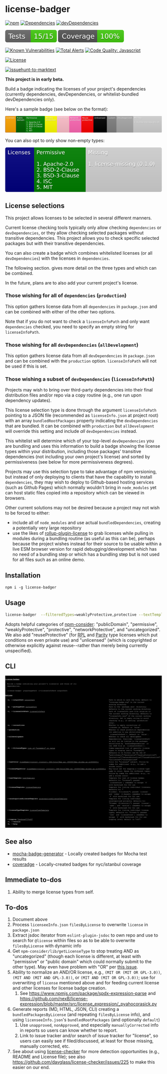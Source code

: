 # license-badger

[![npm](https://img.shields.io/npm/v/license-badger.svg)](https://www.npmjs.com/package/license-badger)
[![Dependencies](https://img.shields.io/david/brettz9/license-badger.svg)](https://david-dm.org/brettz9/license-badger)
[![devDependencies](https://img.shields.io/david/dev/brettz9/license-badger.svg)](https://david-dm.org/brettz9/license-badger?type=dev)

[![testing badge](https://raw.githubusercontent.com/brettz9/license-badger/master/badges/tests-badge.svg?sanitize=true)](badges/tests-badge.svg)
[![coverage badge](https://raw.githubusercontent.com/brettz9/license-badger/master/badges/coverage-badge.svg?sanitize=true)](badges/coverage-badge.svg)

[![Known Vulnerabilities](https://snyk.io/test/github/brettz9/license-badger/badge.svg)](https://snyk.io/test/github/brettz9/license-badger)
[![Total Alerts](https://img.shields.io/lgtm/alerts/g/brettz9/license-badger.svg?logo=lgtm&logoWidth=18)](https://lgtm.com/projects/g/brettz9/license-badger/alerts)
[![Code Quality: Javascript](https://img.shields.io/lgtm/grade/javascript/g/brettz9/license-badger.svg?logo=lgtm&logoWidth=18)](https://lgtm.com/projects/g/brettz9/license-badger/context:javascript)

[![License](https://img.shields.io/npm/l/license-badger.svg)](LICENSE-MIT.txt)

[![issuehunt-to-marktext](https://issuehunt.io/static/embed/issuehunt-button-v1.svg)](https://issuehunt.io/r/brettz9/license-badger)

**This project is in early beta.**

Build a badge indicating the licenses of your project's dependencies
(currently dependencies, devDependencies, or whitelist-bundled
devDependencies only).
<!--
Todo: your project's license(s) and those of its dependencies.
-->

Here's a sample badge (see below on the format):

[![esm mocha and missing badge](https://raw.githubusercontent.com/brettz9/license-badger/master/test/fixtures/esm-mocha-and-missing.svg?sanitize=true)](test/fixtures/esm-mocha-and-missing.svg)

You can also opt to only show non-empty types:

[![testing badge](https://raw.githubusercontent.com/brettz9/license-badger/master/test/fixtures/nonemptyFilteredTypes.svg?sanitize=true)](test/fixtures/nonemptyFilteredTypes.svg)

## License selections

This project allows licenses to be selected in several different manners.

Current license checking tools typically only allow checking `dependencies` or
`devDependencies`, or they allow checking selected packages without transitive
dependencies. This project allows you to check specific selected packages but
*with* their transitive dependencies.

You can also create a badge which combines whitelisted licenses (or all
`devDependencies`) with the licenses in `dependencies`.

The following section. gives more detail on the three types and which can
be combined.

In the future, plans are to also add your current project's license.
<!-- Todo: Remove if implemented -->

### Those wishing for all of `dependencies` (`production`)

This option gathers license data from all `dependencies` in `package.json`
and can be combined with either of the other two options.

Note that if you do not want to check a `licenseInfoPath` and only want
`dependencies` checked, you need to specify an empty string for
`licenseInfoPath`.

### Those wishing for all `devDependencies` (`allDevelopment`)

This option gathers license data from all `devDependencies` in `package.json`
and can be combined with the `production` option. `licenseInfoPath` will
not be used if this is set.

### Those wishing a subset of `devDependencies` (`licenseInfoPath`)

Projects may wish to bring over third-party dependencies into their final
distribution files and/or repo via a copy routine (e.g., one run
upon dependency updates).

This license selection type is done through the argument `licenseInfoPath`
pointing to a JSON file (recommended as `licenseInfo.json` at project root)
with an array `bundledRootPackages` property indicating the `devDependencies`
that are bundled. It can be combined with `production` but `allDevelopment`
will override this setting and include *all* `devDependencies` instead.

This whitelist will determine which of your top-level `devDependencies`
you are bundling and uses this information to build a badge
showing the license types within your distribution, including those packages'
transitive dependencies (not including your own project's license) and
sorted by permissiveness (see below for more permissiveness degrees).

Projects may use this selection type to take advantage of npm versioning,
but instead of only deploying to clients that have the capability to install
`dependencies`, they may wish to deploy to Github-based hosting services
(such as Github Pages) which normally wouldn't bring in `node_modules` yet
can host static files copied into a repository which can be viewed in
browsers.

Other current solutions may not be desired because a project may not wish to
be forced to either:

- include all of `node_modules` and use actual `bundledDependencies`,
  creating a potentially very large repository
- use the likes of [rollup-plugin-license](https://www.npmjs.com/package/rollup-plugin-license)
  to grab licenses while pulling in modules during a bundling routine (as useful
  as this can be), perhaps because the project wishes instead for their source
  to be usable within a live ESM browser version for rapid debugging/development
  which has no need of a bundling step or which has a bundling step but is not
  used for all files such as an online demo.

## Installation

```
npm i -g license-badger
```

## Usage

```sh
license-badger  --filteredTypes=weaklyProtective,protective --textTemplate \"License types (\\${licenseCount})\" --licenseTypeColor networkProtective=blue,s{white} -l test/fixtures/licenseInfo.json test.svg
```

Adopts helpful categories of [npm-consider](https://github.com/delfrrr/npm-consider):
"publicDomain", "permissive", "weaklyProtective", "protective", "networkProtective",
and "uncategorized". We also add "reuseProtective" (for
[RPL](https://en.wikipedia.org/wiki/Reciprocal_Public_License) and
[Parity](https://licensezero.com/licenses/parity) type licenses which put
conditions on even private use) and "unlicensed" (which is copyrighted or
otherwise explicitly against reuse--rather than merely being currently
unspecified).
<!--
(See [#24](https://github.com/delfrrr/npm-consider/issues/24) and [#18](https://github.com/delfrrr/npm-consider/issues/18#issuecomment-568872477) of `npm-consider` for tracking these recommendations)
-->

<!--
Todo: In explaining categories, mention potential problems with public domain,
despite being listed first
-->

## CLI

![cli.svg](https://raw.githubusercontent.com/brettz9/license-badger/master/cli.svg?sanitize=true)

## See also

- [mocha-badge-generator](https://github.com/ianpogi5/mocha-badge-generator) - Locally created badges for Mocha test results
- [coveradge](https://github.com/brettz9/coveradge) - Locally-created badges for nyc/istanbul coverage

## Immediate to-dos

1. Ability to merge license types from self.

## To-dos

1. Document above
1. Process `licenseeInfo.json` `filesByLicense` to overwrite `license`
    in `package.json`
  1. Extract jsdoc iterator from `eslint-plugin-jsdoc` to own repo and
      use to search for `@license` within files so as to be able to
      overwrite `filesByLicense` with dynamic info
1. Get `npm-consider/lib/getLicenseType` to stop treating AND as
    "uncategorized" (though each license is different, at least with
    "permissive" or "public domain" which could normally submit to the
    other type). May even have problem with "OR"
    per [this issue](https://github.com/delfrrr/npm-consider/issues/21).
1. Ability to normalize an AND/OR license, e.g.,
    `(MIT OR (MIT OR GPL-3.0))`, `(MIT AND (MIT AND GPL-3.0))`,
    or `(MIT AND (MIT OR GPL-3.0))`; use for overwriting of `license`
    mentioned above and for feeding current license and other licenses
    for license badge creation.
    1. See <https://www.npmjs.com/package/spdx-expression-parse> and
      <https://github.com/nexB/license-expression/blob/master/src/license_expression/_pyahocorasick.py>
1. Generate reports (MD, HTML, JSON, CLI) creating a
    `bundledPackagesByLicense` (and repeating `filesByLicense` info), and
    using `licenseeInfo.json`'s `bundledRootPackages` (and optionally
    `default`)
    1. Use `unapproved`, `nonApproved`, and especially `manuallyCorrected`
        info in reports so users can know whether to report.
    1. Link to issue tracker and/or search of issue tracker for "license",
        so users can easily see if filed/discussed, at least for those
        missing, manually corrected, etc.
1. See about using [license-checker](https://github.com/davglass/license-checker)
    for more detection opportunities (e.g., README and License file); see
    also <https://github.com/davglass/license-checker/issues/225> to make this
    easier on our end.
